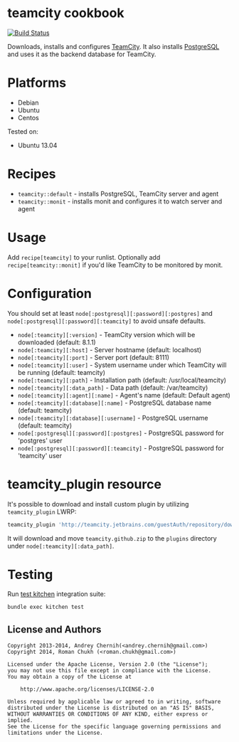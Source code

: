 # teamcity cookbook
[![Build Status](https://travis-ci.org/rchukh/chef-teamcity.png)](https://travis-ci.org/rchukh/chef-teamcity)

Downloads, installs and configures [TeamCity](http://www.jetbrains.com/teamcity/). It also installs [PostgreSQL](https://github.com/opscode-cookbooks/postgresql) and uses it as the backend database for TeamCity.

# Platforms
* Debian
* Ubuntu
* Centos

Tested on:

* Ubuntu 13.04

# Recipes
* ```teamcity::default``` - installs PostgreSQL, TeamCity server and agent
* ```teamcity::monit``` - installs monit and configures it to watch server and agent

# Usage
Add ```recipe[teamcity]``` to your runlist. Optionally add ```recipe[teamcity::monit]``` if you'd like TeamCity to be monitored by monit.

# Configuration
You should set at least ```node[:postgresql][:password][:postgres]``` and ```node[:postgresql][:password][:teamcity]``` to avoid unsafe defaults.

* ```node[:teamcity][:version]``` - TeamCity version which will be downloaded (default: 8.1.1)
* ```node[:teamcity][:host]``` - Server hostname (default: localhost)
* ```node[:teamcity][:port]``` - Server port (default: 8111)
* ```node[:teamcity][:user]``` - System username under which TeamCity will be running (default: teamcity)
* ```node[:teamcity][:path]``` - Installation path (default: /usr/local/teamcity)
* ```node[:teamcity][:data_path]``` - Data path (default: /var/teamcity)
* ```node[:teamcity][:agent][:name]``` - Agent's name (default: Default agent)
* ```node[:teamcity][:database][:name]``` - PostgreSQL database name (default: teamcity)
* ```node[:teamcity][:database][:username]``` - PostgreSQL username (default: teamcity)
* ```node[:postgresql][:password][:postgres]``` - PostgreSQL password for 'postgres' user
* ```node[:postgresql][:password][:teamcity]``` - PostgreSQL password for 'teamcity' user

# teamcity_plugin resource

It's possible to download and install custom plugin by utilizing `teamcity_plugin` LWRP:

```ruby
teamcity_plugin 'http://teamcity.jetbrains.com/guestAuth/repository/download/bt398/lastest.lastSuccessful/teamcity.github.zip'
```

It will download and move `teamcity.github.zip` to the `plugins` directory under `node[:teamcity][:data_path]`.

# Testing

Run [test kitchen](https://github.com/opscode/test-kitchen) integration suite:

```bash
bundle exec kitchen test
```

## License and Authors

```text
Copyright 2013-2014, Andrey Chernih(<andrey.chernih@gmail.com>)
Copyright 2014, Roman Chukh (<roman.chukh@gmail.com>)

Licensed under the Apache License, Version 2.0 (the "License");
you may not use this file except in compliance with the License.
You may obtain a copy of the License at

    http://www.apache.org/licenses/LICENSE-2.0

Unless required by applicable law or agreed to in writing, software
distributed under the License is distributed on an "AS IS" BASIS,
WITHOUT WARRANTIES OR CONDITIONS OF ANY KIND, either express or implied.
See the License for the specific language governing permissions and
limitations under the License.
```
